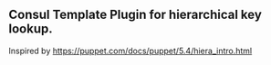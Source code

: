 Consul Template Plugin for hierarchical  key lookup.
---

Inspired by  https://puppet.com/docs/puppet/5.4/hiera_intro.html
